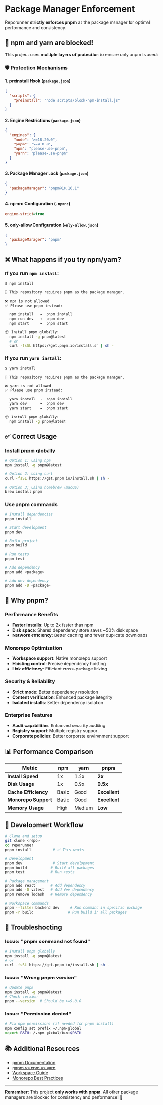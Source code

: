 # Package Manager Enforcement

Reporunner **strictly enforces pnpm** as the package manager for optimal performance and consistency.

## 🚫 npm and yarn are blocked!

This project uses **multiple layers of protection** to ensure only pnpm is used:

### 🛡️ Protection Mechanisms

#### 1. **preinstall Hook** (`package.json`)
```json
{
  "scripts": {
    "preinstall": "node scripts/block-npm-install.js"
  }
}
```

#### 2. **Engine Restrictions** (`package.json`)
```json
{
  "engines": {
    "node": ">=18.20.0",
    "pnpm": ">=9.0.0",
    "npm": "please-use-pnpm",
    "yarn": "please-use-pnpm"
  }
}
```

#### 3. **Package Manager Lock** (`package.json`)
```json
{
  "packageManager": "pnpm@10.16.1"
}
```

#### 4. **npmrc Configuration** (`.npmrc`)
```ini
engine-strict=true
```

#### 5. **only-allow Configuration** (`only-allow.json`)
```json
{
  "packageManager": "pnpm"
}
```

## ❌ What happens if you try npm/yarn?

### If you run `npm install`:
```bash
$ npm install

🚫 This repository requires pnpm as the package manager.

❌ npm is not allowed
✅ Please use pnpm instead:

  npm install   →  pnpm install
  npm run dev   →  pnpm dev
  npm start     →  pnpm start

📦 Install pnpm globally:
  npm install -g pnpm@latest
  # or
  curl -fsSL https://get.pnpm.io/install.sh | sh -
```

### If you run `yarn install`:
```bash
$ yarn install

🚫 This repository requires pnpm as the package manager.

❌ yarn is not allowed
✅ Please use pnpm instead:

  yarn install  →  pnpm install
  yarn dev      →  pnpm dev
  yarn start    →  pnpm start

📦 Install pnpm globally:
  npm install -g pnpm@latest
```

## ✅ Correct Usage

### Install pnpm globally
```bash
# Option 1: Using npm
npm install -g pnpm@latest

# Option 2: Using curl
curl -fsSL https://get.pnpm.io/install.sh | sh -

# Option 3: Using homebrew (macOS)
brew install pnpm
```

### Use pnpm commands
```bash
# Install dependencies
pnpm install

# Start development
pnpm dev

# Build project
pnpm build

# Run tests
pnpm test

# Add dependency
pnpm add <package>

# Add dev dependency
pnpm add -D <package>
```

## 🎯 Why pnpm?

### **Performance Benefits**
- **Faster installs**: Up to 2x faster than npm
- **Disk space**: Shared dependency store saves ~50% disk space
- **Network efficiency**: Better caching and fewer duplicate downloads

### **Monorepo Optimization**
- **Workspace support**: Native monorepo support
- **Hoisting control**: Precise dependency hoisting
- **Link efficiency**: Efficient cross-package linking

### **Security & Reliability**
- **Strict mode**: Better dependency resolution
- **Content verification**: Enhanced package integrity
- **Isolated installs**: Better dependency isolation

### **Enterprise Features**
- **Audit capabilities**: Enhanced security auditing
- **Registry support**: Multiple registry support
- **Corporate policies**: Better corporate environment support

## 📊 Performance Comparison

| Metric | npm | yarn | pnpm |
|--------|-----|------|------|
| **Install Speed** | 1x | 1.2x | **2x** |
| **Disk Usage** | 1x | 0.9x | **0.5x** |
| **Cache Efficiency** | Basic | Good | **Excellent** |
| **Monorepo Support** | Basic | Good | **Excellent** |
| **Memory Usage** | High | Medium | **Low** |

## 🔧 Development Workflow

```bash
# Clone and setup
git clone <repo>
cd reporunner
pnpm install          # ✅ This works

# Development
pnpm dev              # Start development
pnpm build           # Build all packages
pnpm test            # Run tests

# Package management
pnpm add react       # Add dependency
pnpm add -D vitest   # Add dev dependency
pnpm remove lodash   # Remove dependency

# Workspace commands
pnpm --filter backend dev     # Run command in specific package
pnpm -r build                # Run build in all packages
```

## 🚨 Troubleshooting

### Issue: "pnpm command not found"
```bash
# Install pnpm globally
npm install -g pnpm@latest
# or
curl -fsSL https://get.pnpm.io/install.sh | sh -
```

### Issue: "Wrong pnpm version"
```bash
# Update pnpm
npm install -g pnpm@latest
# Check version
pnpm --version  # Should be >=9.0.0
```

### Issue: "Permission denied"
```bash
# Fix npm permissions (if needed for pnpm install)
npm config set prefix ~/.npm-global
export PATH=~/.npm-global/bin:$PATH
```

## 📚 Additional Resources

- [pnpm Documentation](https://pnpm.io/)
- [pnpm vs npm vs yarn](https://pnpm.io/benchmarks)
- [Workspace Guide](https://pnpm.io/workspaces)
- [Monorepo Best Practices](https://pnpm.io/workspaces#best-practices)

---

**Remember**: This project **only works with pnpm**. All other package managers are blocked for consistency and performance! 🚀